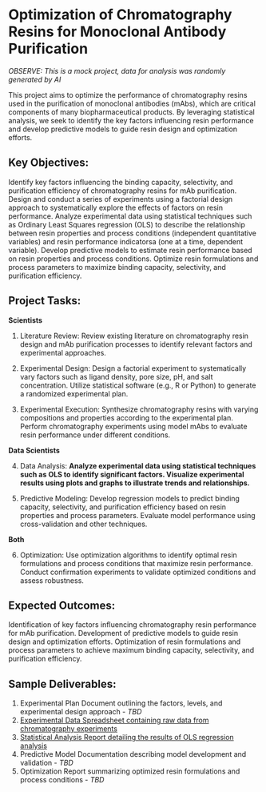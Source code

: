 # Optimization of Chromatography Resins for Monoclonal Antibody Purification

_OBSERVE: This is a mock project, data for analysis was randomly generated by AI_


This project aims to optimize the performance of chromatography resins used in the purification of monoclonal antibodies (mAbs), which are critical components of many biopharmaceutical products. By leveraging  statistical analysis, we seek to identify the key factors influencing resin performance and develop predictive models to guide resin design and optimization efforts.

## Key Objectives:

Identify key factors influencing the binding capacity, selectivity, and purification efficiency of chromatography resins for mAb purification.
Design and conduct a series of experiments using a factorial design approach to systematically explore the effects of factors on resin performance.
Analyze experimental data using statistical techniques such as Ordinary Least Squares regression (OLS) to describe the relationship between resin properties and process conditions (independent quantitative variables) and resin performance indicatorsa (one at a time, dependent variable).
Develop predictive models to estimate resin performance based on resin properties and process conditions.
Optimize resin formulations and process parameters to maximize binding capacity, selectivity, and purification efficiency.

## Project Tasks:

**Scientists**

1. Literature Review:
Review existing literature on chromatography resin design and mAb purification processes to identify relevant factors and experimental approaches.

2. Experimental Design:
Design a factorial experiment to systematically vary factors such as ligand density, pore size, pH, and salt concentration.
Utilize statistical software (e.g., R or Python) to generate a randomized experimental plan.

3. Experimental Execution:
Synthesize chromatography resins with varying compositions and properties according to the experimental plan.
Perform chromatography experiments using model mAbs to evaluate resin performance under different conditions.

**Data Scientists**

4. Data Analysis:
__Analyze experimental data using statistical techniques such as OLS to identify significant factors.
Visualize experimental results using plots and graphs to illustrate trends and relationships.__

5. Predictive Modeling:
Develop regression models to predict binding capacity, selectivity, and purification efficiency based on resin properties and process parameters.
Evaluate model performance using cross-validation and other techniques.

**Both**

6. Optimization:
Use optimization algorithms to identify optimal resin formulations and process conditions that maximize resin performance.
Conduct confirmation experiments to validate optimized conditions and assess robustness.

## Expected Outcomes:

Identification of key factors influencing chromatography resin performance for mAb purification.
Development of predictive models to guide resin design and optimization efforts.
Optimization of resin formulations and process parameters to achieve maximum binding capacity, selectivity, and purification efficiency.

## Sample Deliverables:

1. Experimental Plan Document outlining the factors, levels, and experimental design approach - *TBD*
2. [Experimental Data Spreadsheet containing raw data from chromatography experiments](https://github.com/kilinandrea/mock_mabs/blob/main/experimental_data.csv)
3. [Statistical Analysis Report detailing the results of OLS regression analysis](https://github.com/kilinandrea/mock_mabs/blob/main/MOCK_MABS.ipynb)
4. Predictive Model Documentation describing model development and validation - *TBD*
5. Optimization Report summarizing optimized resin formulations and process conditions - *TBD*
